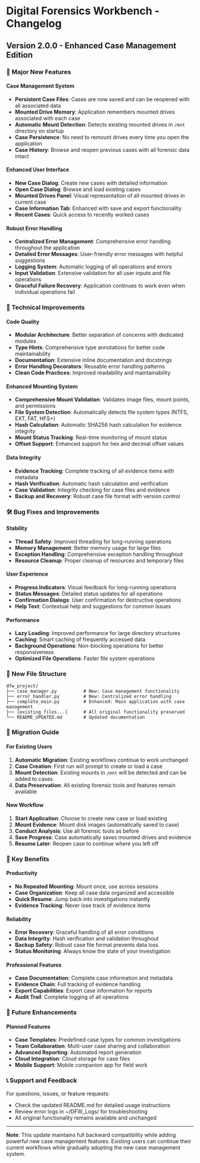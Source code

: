 # Digital Forensics Workbench - Changelog

## Version 2.0.0 - Enhanced Case Management Edition

### 🚀 Major New Features

#### Case Management System
- **Persistent Case Files**: Cases are now saved and can be reopened with all associated data
- **Mounted Drive Memory**: Application remembers mounted drives associated with each case
- **Automatic Mount Detection**: Detects existing mounted drives in `/mnt` directory on startup
- **Case Persistence**: No need to remount drives every time you open the application
- **Case History**: Browse and reopen previous cases with all forensic data intact

#### Enhanced User Interface
- **New Case Dialog**: Create new cases with detailed information
- **Open Case Dialog**: Browse and load existing cases
- **Mounted Drives Panel**: Visual representation of all mounted drives in current case
- **Case Information Tab**: Enhanced with save and export functionality
- **Recent Cases**: Quick access to recently worked cases

#### Robust Error Handling
- **Centralized Error Management**: Comprehensive error handling throughout the application
- **Detailed Error Messages**: User-friendly error messages with helpful suggestions
- **Logging System**: Automatic logging of all operations and errors
- **Input Validation**: Extensive validation for all user inputs and file operations
- **Graceful Failure Recovery**: Application continues to work even when individual operations fail

### 🔧 Technical Improvements

#### Code Quality
- **Modular Architecture**: Better separation of concerns with dedicated modules
- **Type Hints**: Comprehensive type annotations for better code maintainability
- **Documentation**: Extensive inline documentation and docstrings
- **Error Handling Decorators**: Reusable error handling patterns
- **Clean Code Practices**: Improved readability and maintainability

#### Enhanced Mounting System
- **Comprehensive Mount Validation**: Validates image files, mount points, and permissions
- **File System Detection**: Automatically detects file system types (NTFS, EXT, FAT, HFS+)
- **Hash Calculation**: Automatic SHA256 hash calculation for evidence integrity
- **Mount Status Tracking**: Real-time monitoring of mount status
- **Offset Support**: Enhanced support for hex and decimal offset values

#### Data Integrity
- **Evidence Tracking**: Complete tracking of all evidence items with metadata
- **Hash Verification**: Automatic hash calculation and verification
- **Case Validation**: Integrity checking for case files and evidence
- **Backup and Recovery**: Robust case file format with version control

### 🛠️ Bug Fixes and Improvements

#### Stability
- **Thread Safety**: Improved threading for long-running operations
- **Memory Management**: Better memory usage for large files
- **Exception Handling**: Comprehensive exception handling throughout
- **Resource Cleanup**: Proper cleanup of resources and temporary files

#### User Experience
- **Progress Indicators**: Visual feedback for long-running operations
- **Status Messages**: Detailed status updates for all operations
- **Confirmation Dialogs**: User confirmation for destructive operations
- **Help Text**: Contextual help and suggestions for common issues

#### Performance
- **Lazy Loading**: Improved performance for large directory structures
- **Caching**: Smart caching of frequently accessed data
- **Background Operations**: Non-blocking operations for better responsiveness
- **Optimized File Operations**: Faster file system operations

### 📁 New File Structure

```
dfw_project/
├── case_manager.py          # New: Case management functionality
├── error_handler.py         # New: Centralized error handling
├── complete_main.py         # Enhanced: Main application with case management
├── [existing files...]      # All original functionality preserved
└── README_UPDATED.md        # Updated documentation
```

### 🔄 Migration Guide

#### For Existing Users
1. **Automatic Migration**: Existing workflows continue to work unchanged
2. **Case Creation**: First run will prompt to create or load a case
3. **Mount Detection**: Existing mounts in `/mnt` will be detected and can be added to cases
4. **Data Preservation**: All existing forensic tools and features remain available

#### New Workflow
1. **Start Application**: Choose to create new case or load existing
2. **Mount Evidence**: Mount disk images (automatically saved to case)
3. **Conduct Analysis**: Use all forensic tools as before
4. **Save Progress**: Case automatically saves mounted drives and evidence
5. **Resume Later**: Reopen case to continue where you left off

### 🎯 Key Benefits

#### Productivity
- **No Repeated Mounting**: Mount once, use across sessions
- **Case Organization**: Keep all case data organized and accessible
- **Quick Resume**: Jump back into investigations instantly
- **Evidence Tracking**: Never lose track of evidence items

#### Reliability
- **Error Recovery**: Graceful handling of all error conditions
- **Data Integrity**: Hash verification and validation throughout
- **Backup Safety**: Robust case file format prevents data loss
- **Status Monitoring**: Always know the state of your investigation

#### Professional Features
- **Case Documentation**: Complete case information and metadata
- **Evidence Chain**: Full tracking of evidence handling
- **Export Capabilities**: Export case information for reports
- **Audit Trail**: Complete logging of all operations

### 🔮 Future Enhancements

#### Planned Features
- **Case Templates**: Predefined case types for common investigations
- **Team Collaboration**: Multi-user case sharing and collaboration
- **Advanced Reporting**: Automated report generation
- **Cloud Integration**: Cloud storage for case files
- **Mobile Support**: Mobile companion app for field work

### 📞 Support and Feedback

For questions, issues, or feature requests:
- Check the updated README.md for detailed usage instructions
- Review error logs in ~/DFW_Logs/ for troubleshooting
- All original functionality remains available and unchanged

---

**Note**: This update maintains full backward compatibility while adding powerful new case management features. Existing users can continue their current workflows while gradually adopting the new case management system.


